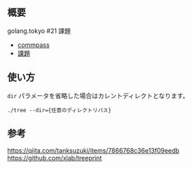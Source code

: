 ## 概要
golang.tokyo #21 課題
* [commpass](https://golangtokyo.connpass.com/event/113768/)
* [課題](https://docs.google.com/document/d/1jk8Ri6nogRdIqIaxCgqZ4MiS9Sq2roQ53Nipo7YQqeE/edit)

## 使い方
`dir` パラメータを省略した場合はカレントディレクトとなります。
```
./tree --dir={任意のディレクトリパス}
```

## 参考
https://qiita.com/tanksuzuki/items/7866768c36e13f09eedb
https://github.com/xlab/treeprint